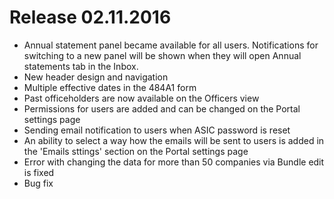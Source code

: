 # Release 02.11.2016
* Annual statement panel became available for all users. Notifications for switching to a new panel will be shown when they will open Annual statements tab in the Inbox.
* New header design and navigation
* Multiple effective dates in the 484A1 form
* Past officeholders are now available on the Officers view
* Permissions for users are added and can be changed on the Portal settings page
* Sending email notification to users when ASIC password is reset
* An ability to select a way how the emails will be sent to users is added in the 'Emails sttings' section on the Portal settings page 
* Error with changing the data for more than 50 companies via Bundle edit is fixed
* Bug fix

